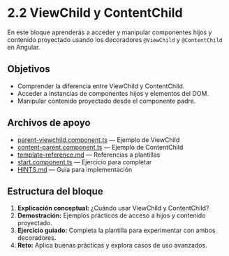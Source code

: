 # 2.2 ViewChild y ContentChild

En este bloque aprenderás a acceder y manipular componentes hijos y contenido proyectado usando los decoradores `@ViewChild` y `@ContentChild` en Angular.

## Objetivos

- Comprender la diferencia entre ViewChild y ContentChild.
- Acceder a instancias de componentes hijos y elementos del DOM.
- Manipular contenido proyectado desde el componente padre.

## Archivos de apoyo

- [parent-viewchild.component.ts](parent-viewchild.component.ts) — Ejemplo de ViewChild
- [content-parent.component.ts](content-parent.component.ts) — Ejemplo de ContentChild
- [template-reference.md](template-reference.md) — Referencias a plantillas
- [start.component.ts](start.component.ts) — Ejercicio para completar
- [HINTS.md](HINTS.md) — Guía para implementación

## Estructura del bloque

1. **Explicación conceptual:** ¿Cuándo usar ViewChild y ContentChild?
2. **Demostración:** Ejemplos prácticos de acceso a hijos y contenido proyectado.
3. **Ejercicio guiado:** Completa la plantilla para experimentar con ambos decoradores.
4. **Reto:** Aplica buenas prácticas y explora casos de uso avanzados.
